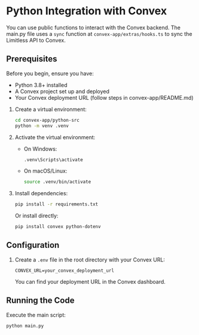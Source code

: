 # Python Integration with Convex

You can use public functions to interact with the Convex backend. The main.py file uses a `sync` function at `convex-app/extras/hooks.ts` to sync the Limitless API to Convex.

## Prerequisites

Before you begin, ensure you have:

- Python 3.8+ installed
- A Convex project set up and deployed
- Your Convex deployment URL (follow steps in convex-app/README.md)

1. Create a virtual environment:
   ```bash
   cd convex-app/python-src
   python -m venv .venv
   ```

2. Activate the virtual environment:
   - On Windows:
     ```bash
     .venv\Scripts\activate
     ```
   - On macOS/Linux:
     ```bash
     source .venv/bin/activate
     ```

3. Install dependencies:
   ```bash
   pip install -r requirements.txt
   ```
   
   Or install directly:
   ```bash
   pip install convex python-dotenv
   ```

## Configuration

1. Create a `.env` file in the root directory with your Convex URL:
   ```
   CONVEX_URL=your_convex_deployment_url
   ```

   You can find your deployment URL in the Convex dashboard.

## Running the Code

Execute the main script:
```bash
python main.py
```
